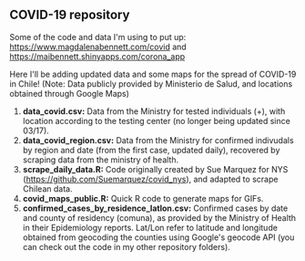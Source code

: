 ## COVID-19 repository

Some of the code and data I'm using to put up:
https://www.magdalenabennett.com/covid
and
https://maibennett.shinyapps.com/corona_app

Here I'll be adding updated data and some maps for the spread of COVID-19 in Chile! (Note: Data publicly provided by Ministerio de Salud, and locations obtained through Google Maps)

1) **data_covid.csv:** Data from the Ministry for tested individuals (+), with location according to the testing center (no longer being updated since 03/17).
2) **data_covid_region.csv:** Data from the Ministry for confirmed indivudals by region and date (from the first case, updated daily), recovered by scraping data from the ministry of health.
3) **scrape_daily_data.R:** Code originally created by Sue Marquez for NYS (https://github.com/Suemarquez/covid_nys), and adapted to scrape Chilean data.
3) **covid_maps_public.R:** Quick R code to generate maps for GIFs.
4) **confirmed_cases_by_residence_latlon.csv:** Confirmed cases by date and county of residency (comuna), as provided by the Ministry of Health in their Epidemiology reports. Lat/Lon refer to latitude and longitude obtained from geocoding the counties using Google's geocode API (you can check out the code in my other repository folders).
